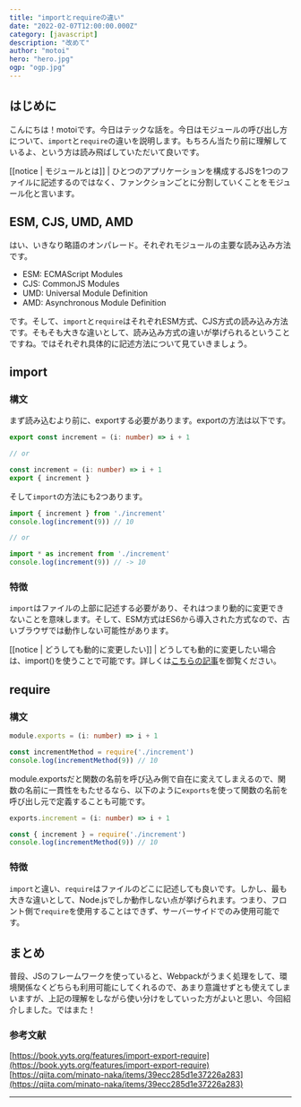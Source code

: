 ```yaml
---
title: "importとrequireの違い"
date: "2022-02-07T12:00:00.000Z"
category: [javascript]
description: "改めて"
author: "motoi"
hero: "hero.jpg"
ogp: "ogp.jpg"
---
```


## はじめに
こんにちは！motoiです。今日はテックな話を。今日はモジュールの呼び出し方について、`import`と`require`の違いを説明します。もちろん当たり前に理解しているよ、という方は読み飛ばしていただいて良いです。

[[notice | モジュールとは]]
| ひとつのアプリケーションを構成するJSを1つのファイルに記述するのではなく、ファンクションごとに分割していくことをモジュール化と言います。

## ESM, CJS, UMD, AMD
はい、いきなり略語のオンパレード。それぞれモジュールの主要な読み込み方法です。

- ESM: ECMAScript Modules
- CJS: CommonJS Modules
- UMD: Universal Module Definition
- AMD: Asynchronous Module Definition

です。そして、`import`と`require`はそれぞれESM方式、CJS方式の読み込み方法です。そもそも大きな違いとして、読み込み方式の違いが挙げられるということですね。ではそれぞれ具体的に記述方法について見ていきましょう。

## import
### 構文
まず読み込むより前に、exportする必要があります。exportの方法は以下です。

```typescript:title=increment.ts
export const increment = (i: number) => i + 1

// or 

const increment = (i: number) => i + 1
export { increment }
```

そして`import`の方法にも2つあります。

```typescript:title=index.ts
import { increment } from './increment'
console.log(increment(9)) // 10

// or

import * as increment from './increment'
console.log(increment(9)) // -> 10
```

### 特徴
`import`はファイルの上部に記述する必要があり、それはつまり動的に変更できないことを意味します。そして、ESM方式はES6から導入された方式なので、古いブラウザでは動作しない可能性があります。

[[notice | どうしても動的に変更したい]]
| どうしても動的に変更したい場合は、import()を使うことで可能です。詳しくは[こちらの記事](https://typescriptbook.jp/reference/import-export-require)を御覧ください。

## require
### 構文

```typescript:title=increment.ts
module.exports = (i: number) => i + 1
```

```typescript:title=index.ts
const incrementMethod = require('./increment')
console.log(incrementMethod(9)) // 10
```

module.exportsだと関数の名前を呼び込み側で自在に変えてしまえるので、関数の名前に一貫性をもたせるなら、以下のように`exports`を使って関数の名前を呼び出し元で定義することも可能です。

```typescript:title=increment.ts
exports.increment = (i: number) => i + 1
```

```typescript:title=index.ts
const { increment } = require('./increment')
console.log(incrementMethod(9)) // 10
```

### 特徴
`import`と違い、`require`はファイルのどこに記述しても良いです。しかし、最も大きな違いとして、Node.jsでしか動作しない点が挙げられます。つまり、フロント側で`require`を使用することはできず、サーバーサイドでのみ使用可能です。

 
## まとめ
普段、JSのフレームワークを使っていると、Webpackがうまく処理をして、環境関係なくどちらも利用可能にしてくれるので、あまり意識せずとも使えてしまいますが、上記の理解をしながら使い分けをしていった方がよいと思い、今回紹介しました。ではまた！



### 参考文献
[https://book.yyts.org/features/import-export-require](https://book.yyts.org/features/import-export-require)
[https://qiita.com/minato-naka/items/39ecc285d1e37226a283](https://qiita.com/minato-naka/items/39ecc285d1e37226a283)

---

